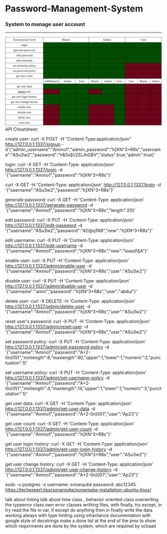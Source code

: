 #               Password-Management-System

###             System to manage user account
___
![user_functions_roles](./user_functions_roles.png)
API Cheatsheet:



create user:
curl -X POST -H "Content-Type:application/json" http://127.0.0.1:1337/signup -d'{"admin_username":"Amino1","admin_password":"h]XN^3+R8s","username":"ASu3w2","password":"h&5s§!/2S)JhGBV","status":true,"admin":true}'



login:
curl -X GET -H 'Content-Type: application/json' http://127.0.0.1:1337/login -d '{"username":"Amino1","password":"h]XN^3+R8s"}'

curl -X GET -H 'Content-Type: application/json' http://127.0.0.1:1337/login -d '{"username":"ASu3w2","password":"h]XN^3+R8s"}'

generate password:
curl -X GET -H 'Content-Type: application/json' http://127.0.0.1:1337/generate-password -d '{"username":"Amino1","password":"h]XN^3+R8s","length":20}'



edit password:
curl -X PUT -H 'Content-Type: application/json' http://127.0.0.1:1337/edit-password -d '{"username":"ASu3w2","password":"4{!@q1N9","new":"h]XN^3+R8s"}'



edit username:
curl -X PUT -H 'Content-Type: application/json' http://127.0.0.1:1337/edit-username -d '{"username":"Amino1","password":"h]XN^3+R8s","new":"loasd1§A"}'



enable user:
curl -X PUT -H 'Content-Type: application/json' http://127.0.0.1:1337/admin/enable-user -d '{"username":"Amino1","password":"h]XN^3+R8s","user":"ASu3w2"}'



disable user:
curl -X PUT -H 'Content-Type: application/json' http://127.0.0.1:1337/admin/disable-user -d '{"username":"amin","password":"h]XN^3+R8s","user":"abdul"}'



delete user:
curl -X DELETE -H 'Content-Type: application/json' http://127.0.0.1:1337/admin/delete-user -d '{"username":"Amino1","password":"h]XN^3+R8s","user":"ASu3w2"}'



reset user's password:
curl -X PUT -H 'Content-Type: application/json' http://127.0.0.1:1337/admin/reset-user -d '{"username":"Amino1","password":"h]XN^3+R8s","user":"ASu3w2"}'



set password policy:
curl -X PUT -H 'Content-Type: application/json' http://127.0.0.1:1337/admin/set-password-policy -d '{"username":"Amino1","password":"A+2-0n)051","minlength":8,"maxlength":60,"upper":1,"lower":1,"numeric":2,"punctuation":1}'



set username policy:
curl -X PUT -H 'Content-Type: application/json' http://127.0.0.1:1337/admin/set-username-policy -d '{"username":"Amino1","password":"A+2-0n)051","minlength":4,"maxlength":14,"upper":1,"lower":1,"numeric":3,"punctutation":1}'



get user data:
curl -X GET -H 'Content-Type: application/json' http://127.0.0.1:1337/admin/get-user-data -d '{"username":"Amino1","password":"A+2-0n)051","user":"Ap23"}'



get user count:
curl -X GET -H 'Content-Type: application/json' http://127.0.0.1:1337/admin/get-user-count -d '{"username":"Amino1","password":"h]XN^3+R8s"}'



get user login history:
curl -X GET -H 'Content-Type: application/json' http://127.0.0.1:1337/admin/get-user-login-history -d '{"username":"Amino1","password":"h]XN^3+R8s","user":"ASu3w2"}'



get user change history:
curl -X GET -H 'Content-Type: application/json' http://127.0.0.1:1337/admin/get-user-change-history -d '{"username":"Amino1","password":"A+2-0n)051","user":"Ap23"}'


sudo -u postgres -s
username: sonarqube
password: abc12345.
https://techexpert.tips/sonarqube/sonarqube-installation-ubuntu-linux/

talk about linting
talk about time class , behavior oriented class
overwriting the typeerror class
own error classes
writting files, with finally, try except, in try read the file in var, if except do anything then in finally write the data
working always with type hinting
using inharitance
documentation with google style of docstrings
make a done list at the end of the pms to show which requirments are done by the system, which are required by schaad
